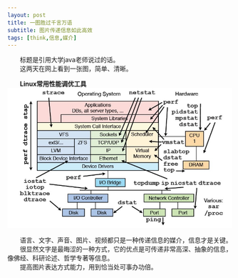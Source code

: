 ```yaml
---
layout: post
title: 一图胜过千言万语
subtitle: 图片传递信息如此高效
tags: [think,信息,媒介]
---
```

&emsp;&emsp;标题是引用大学java老师说过的话。    
&emsp;&emsp;这两天在网上看到一张图，简单、清晰。
      
     
&emsp;&emsp;**Linux常用性能调优工具**
![Linux常用性能调优工具图](/img/2017-02-10-一图胜过千言万语-1.jpg)    
      
&emsp;&emsp;语言、文字、声音、图片、视频都只是一种传递信息的媒介，信息才是关键。   
&emsp;&emsp;很显然文字是最晦涩的一种方式，它的优点是可传递非常高深、抽象的信息，像佛经、科研论述、哲学专著等信息。   
&emsp;&emsp;提高图片表达方式能力，用到恰当处可事办功倍。   
  
  
  
  
